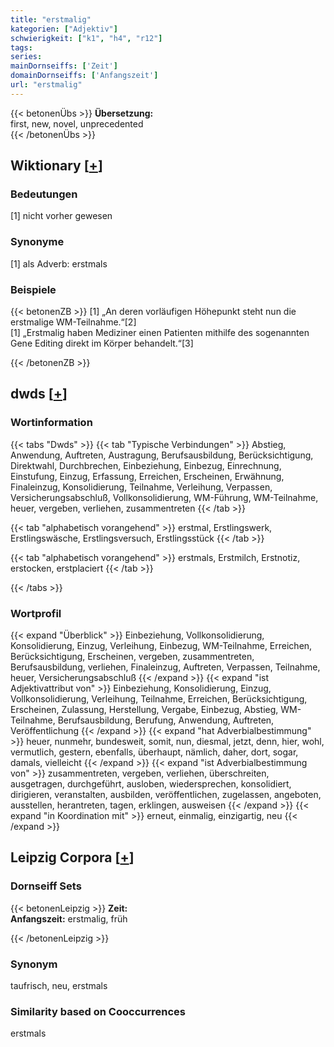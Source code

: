 ```yaml
---
title: "erstmalig"
kategorien: ["Adjektiv"]
schwierigkeit: ["k1", "h4", "r12"]
tags:
series:
mainDornseiffs: ['Zeit']
domainDornseiffs: ['Anfangszeit']
url: "erstmalig"
---
```


{{< betonenÜbs >}}
**Übersetzung:**  
first, new, novel, unprecedented  
{{< /betonenÜbs >}}

## Wiktionary [[+](https://de.wiktionary.org/wiki/erstmalig)]

### Bedeutungen
[1] nicht vorher gewesen  

### Synonyme
[1] als Adverb: erstmals  

### Beispiele
{{< betonenZB >}}
[1] „An deren vorläufigen Höhepunkt steht nun die erstmalige WM-Teilnahme.“[2]  
[1] „Erstmalig haben Mediziner einen Patienten mithilfe des sogenannten Gene Editing direkt im Körper behandelt.“[3]  

{{< /betonenZB >}}


## dwds [[+](https://www.dwds.de/wb/erstmalig)]

### Wortinformation
{{< tabs "Dwds" >}}
{{< tab "Typische Verbindungen" >}}
Abstieg, Anwendung, Auftreten, Austragung, Berufsausbildung, Berücksichtigung, Direktwahl, Durchbrechen, Einbeziehung, Einbezug, Einrechnung, Einstufung, Einzug, Erfassung, Erreichen, Erscheinen, Erwähnung, Finaleinzug, Konsolidierung, Teilnahme, Verleihung, Verpassen, Versicherungsabschluß, Vollkonsolidierung, WM-Führung, WM-Teilnahme, heuer, vergeben, verliehen, zusammentreten
{{< /tab >}}

{{< tab "alphabetisch vorangehend" >}}
erstmal, Erstlingswerk, Erstlingswäsche, Erstlingsversuch, Erstlingsstück
{{< /tab >}}

{{< tab "alphabetisch vorangehend" >}}
erstmals, Erstmilch, Erstnotiz, erstocken, erstplaciert
{{< /tab >}}

{{< /tabs >}}

### Wortprofil
{{< expand "Überblick" >}} Einbeziehung, Vollkonsolidierung, Konsolidierung, Einzug, Verleihung, Einbezug, WM-Teilnahme, Erreichen, Berücksichtigung, Erscheinen, vergeben, zusammentreten, Berufsausbildung, verliehen, Finaleinzug, Auftreten, Verpassen, Teilnahme, heuer, Versicherungsabschluß {{< /expand >}}
{{< expand "ist Adjektivattribut von" >}} Einbeziehung, Konsolidierung, Einzug, Vollkonsolidierung, Verleihung, Teilnahme, Erreichen, Berücksichtigung, Erscheinen, Zulassung, Herstellung, Vergabe, Einbezug, Abstieg, WM-Teilnahme, Berufsausbildung, Berufung, Anwendung, Auftreten, Veröffentlichung {{< /expand >}}
{{< expand "hat Adverbialbestimmung" >}} heuer, nunmehr, bundesweit, somit, nun, diesmal, jetzt, denn, hier, wohl, vermutlich, gestern, ebenfalls, überhaupt, nämlich, daher, dort, sogar, damals, vielleicht {{< /expand >}}
{{< expand "ist Adverbialbestimmung von" >}} zusammentreten, vergeben, verliehen, überschreiten, ausgetragen, durchgeführt, ausloben, wiedersprechen, konsolidiert, dirigieren, veranstalten, ausbilden, veröffentlichen, zugelassen, angeboten, ausstellen, herantreten, tagen, erklingen, ausweisen {{< /expand >}}
{{< expand "in Koordination mit" >}} erneut, einmalig, einzigartig, neu {{< /expand >}}

## Leipzig Corpora [[+](https://corpora.uni-leipzig.de/en/res?word=erstmalig&corpusId=deu_newscrawl-public_2018)]

### Dornseiff Sets
{{< betonenLeipzig >}}
**Zeit:**  
**Anfangszeit:** erstmalig, früh  

{{< /betonenLeipzig >}}

### Synonym
taufrisch, neu, erstmals


### Similarity based on Cooccurrences
erstmals

